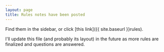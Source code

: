```yaml
---
layout: page
title: Rules notes have been posted
---
```


Find them in the sidebar, or click [this link]({{ site.baseurl }}rules).

I'll update this file (and probably its layout) in the future as more rules are finalized and questions are answered.

